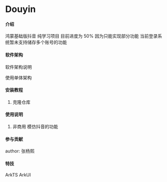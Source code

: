 # Douyin

#### 介绍
鸿蒙基础版抖音
纯学习项目
目前进度为 50% 因为只能实现部分功能
当前登录系统暂未支持储存多个账号的功能
#### 软件架构
软件架构说明

使用单体架构 

#### 安装教程

1.  克隆仓库 

#### 使用说明

1.  非商用 模仿抖音的功能

#### 参与贡献

author: 张杨熙


#### 特技

ArkTS ArkUI 
